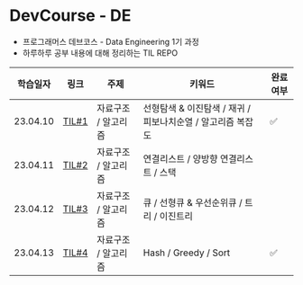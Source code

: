 # DevCourse - DE

* 프로그래머스 데브코스 - Data Engineering 1기 과정
* 하루하루 공부 내용에 대해 정리하는 TIL REPO 

|학습일자|링크 |주제 | 키워드 | 완료여부 | 
|---|---|---|---|---|
|23.04.10|[TIL#1](/TIL_0410/)| 자료구조 / 알고리즘 | 선형탐색 & 이진탐색 / 재귀 / 피보나치순열 / 알고리즘 복잡도  | ✅ | 
|23.04.11| [TIL#2](/TIL_0411/) | 자료구조 / 알고리즘 | 연결리스트 / 양방향 연결리스트 / 스택  | |
|23.04.12| [TIL#3](/TIL_0412/) | 자료구조 / 알고리즘 | 큐 / 선형큐 & 우선순위큐 / 트리 / 이진트리 | |
|23.04.13| [TIL#4](/TIL_0413/) | 자료구조 / 알고리즘 |  Hash / Greedy / Sort | ✅ |

